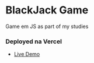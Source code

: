 # BlackJack Game
Game em JS as part of my studies

### Deployed na Vercel
- [Live Demo](https://black-jack-psi.vercel.app/)
